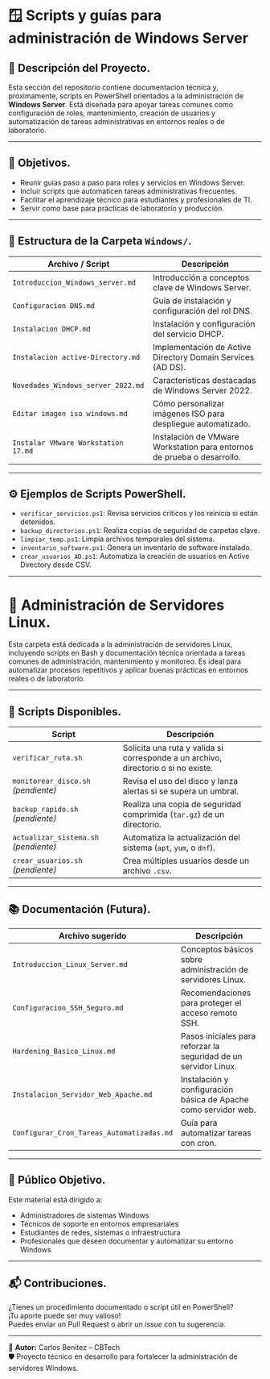 # 🪟 Scripts y guías para administración de Windows Server

## 📌 Descripción del Proyecto.

Esta sección del repositorio contiene documentación técnica y, próximamente, scripts en PowerShell orientados a la administración de **Windows Server**. Está diseñada para apoyar tareas comunes como configuración de roles, mantenimiento, creación de usuarios y automatización de tareas administrativas en entornos reales o de laboratorio.

---

## 🎯 Objetivos.

- Reunir guías paso a paso para roles y servicios en Windows Server.
- Incluir scripts que automaticen tareas administrativas frecuentes.
- Facilitar el aprendizaje técnico para estudiantes y profesionales de TI.
- Servir como base para prácticas de laboratorio y producción.

---

## 📁 Estructura de la Carpeta `Windows/`.

| Archivo / Script                              | Descripción                                                                 |
|-----------------------------------------------|-----------------------------------------------------------------------------|
| `Introduccion_Windows_server.md`              | Introducción a conceptos clave de Windows Server.                          |
| `Configuracion DNS.md`                        | Guía de instalación y configuración del rol DNS.                           |
| `Instalacion DHCP.md`                         | Instalación y configuración del servicio DHCP.                             |
| `Instalacion active-Directory.md`             | Implementación de Active Directory Domain Services (AD DS).                |
| `Novedades_Windows_server_2022.md`            | Características destacadas de Windows Server 2022.                         |
| `Editar imagen iso windows.md`                | Cómo personalizar imágenes ISO para despliegue automatizado.              |
| `Instalar VMware Workstation 17.md`           | Instalación de VMware Workstation para entornos de prueba o desarrollo.    |

---

## ⚙️ Ejemplos de Scripts PowerShell.

- `verificar_servicios.ps1`: Revisa servicios críticos y los reinicia si están detenidos.
- `backup_directorios.ps1`: Realiza copias de seguridad de carpetas clave.
- `limpiar_temp.ps1`: Limpia archivos temporales del sistema.
- `inventario_software.ps1`: Genera un inventario de software instalado.
- `crear_usuarios_AD.ps1`: Automatiza la creación de usuarios en Active Directory desde CSV.

---
# 🐧 Administración de Servidores Linux.

Esta carpeta está dedicada a la administración de servidores Linux, incluyendo scripts en Bash y documentación técnica orientada a tareas comunes de administración, mantenimiento y monitoreo. Es ideal para automatizar procesos repetitivos y aplicar buenas prácticas en entornos reales o de laboratorio.

---

## 📄 Scripts Disponibles.

| Script                                 | Descripción                                                                 |
|----------------------------------------|-----------------------------------------------------------------------------|
| `verificar_ruta.sh`                    | Solicita una ruta y valida si corresponde a un archivo, directorio o si no existe. |
| `monitorear_disco.sh` *(pendiente)*    | Revisa el uso del disco y lanza alertas si se supera un umbral.            |
| `backup_rapido.sh` *(pendiente)*       | Realiza una copia de seguridad comprimida (`tar.gz`) de un directorio.     |
| `actualizar_sistema.sh` *(pendiente)*  | Automatiza la actualización del sistema (`apt`, `yum`, o `dnf`).           |
| `crear_usuarios.sh` *(pendiente)*      | Crea múltiples usuarios desde un archivo `.csv`.                           |

---

## 📚 Documentación (Futura).

| Archivo sugerido                          | Descripción                                                                 |
|-------------------------------------------|-----------------------------------------------------------------------------|
| `Introduccion_Linux_Server.md`            | Conceptos básicos sobre administración de servidores Linux.                 |
| `Configuracion_SSH_Seguro.md`             | Recomendaciones para proteger el acceso remoto SSH.                         |
| `Hardening_Basico_Linux.md`               | Pasos iniciales para reforzar la seguridad de un servidor Linux.            |
| `Instalacion_Servidor_Web_Apache.md`      | Instalación y configuración básica de Apache como servidor web.             |
| `Configurar_Cron_Tareas_Automatizadas.md` | Guía para automatizar tareas con cron.                                      |

---

## 👥 Público Objetivo.

Este material está dirigido a:

- Administradores de sistemas Windows
- Técnicos de soporte en entornos empresariales
- Estudiantes de redes, sistemas o infraestructura
- Profesionales que deseen documentar y automatizar su entorno Windows

---

## 📬 Contribuciones.

¿Tienes un procedimiento documentado o script útil en PowerShell?  
¡Tu aporte puede ser muy valioso!  
Puedes enviar un Pull Request o abrir un *issue* con tu sugerencia.

---

📌 **Autor:** Carlos Benítez – CBTech  
🛡️ Proyecto técnico en desarrollo para fortalecer la administración de servidores Windows.

